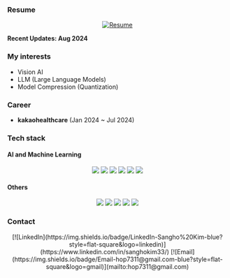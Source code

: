 ### Resume
<div align="center">
    <a href="./sangho_resume.pdf" target="_blank">
        <img src="https://img.shields.io/badge/Resume-PDF-orange?style=flat-square&logo=adobe" alt="Resume"/>
    </a>
</div>

**Recent Updates: Aug 2024**

### My interests  
- Vision AI
- LLM (Large Language Models)
- Model Compression (Quantization)

### Career
- **kakaohealthcare** (Jan 2024 ~ Jul 2024)


### Tech stack
#### AI and Machine Learning
<div align=center>
    <img src="https://img.shields.io/badge/Python-3776AB?style=flat-square&logo=Python&logoColor=fff"/>
    <img src="https://img.shields.io/badge/PyTorch-EE4C2C?style=flat-square&logo=PyTorch&logoColor=fff"/>
    <img src="https://img.shields.io/badge/TensorFlow-FF6F00?style=flat-square&logo=TensorFlow&logoColor=fff"/>
    <img src="https://img.shields.io/badge/Keras-D00000?style=flat-square&logo=Keras&logoColor=fff"/>
    <img src="https://img.shields.io/badge/ScikitLearn-F7931E?style=flat-square&logo=ScikitLearn&logoColor=fff"/>
    <img src="https://img.shields.io/badge/MLflow-0194E2?style=flat-square&logo=MLflow&logoColor=fff"/>
</div>

#### Others
<div align=center>
    <img src="https://img.shields.io/badge/pandas-150458?style=flat-square&logo=pandas&logoColor=fff"/>
    <img src="https://img.shields.io/badge/FastAPI-009688?style=flat-square&logo=FastAPI&logoColor=fff"/>
    <img src="https://img.shields.io/badge/Docker-2496ED?style=flat-square&logo=Docker&logoColor=fff"/>
    <img src="https://img.shields.io/badge/GCP-4285F4?style=flat-square&logo=GoogleCloud&logoColor=fff"/>
    <img src="https://img.shields.io/badge/Linux-FCC624?style=flat-square&logo=Linux&logoColor=000"/>
</div>


### Contact
<div align=center>  
    [![LinkedIn](https://img.shields.io/badge/LinkedIn-Sangho%20Kim-blue?style=flat-square&logo=linkedin)](https://www.linkedin.com/in/sanghokim33/)
    [![Email](https://img.shields.io/badge/Email-hop7311@gmail.com-blue?style=flat-square&logo=gmail)](mailto:hop7311@gmail.com)
</div>
